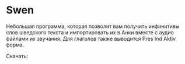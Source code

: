 # Swen
Небольшая программа, которая позволит вам получить инфинитивы слов шведского текста и импортировать их в Анки
вместе с аудио файлами их звучания. Для глаголов также выводится Pres Ind Aktiv форма.

Скачать:

